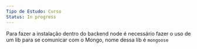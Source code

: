 ```yaml
---
Tipo de Estudo: Curso
Status: In progress
---
```

Para fazer a instalação dentro do backend node é necessário fazer o uso de um lib para se comunicar com o Mongo, nome dessa lib é `mongoose`